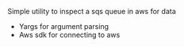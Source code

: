 Simple utility to inspect a sqs queue in aws for data

- Yargs for argument parsing
- Aws sdk for connecting to aws
